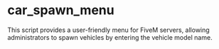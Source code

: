 # car_spawn_menu
This script provides a user-friendly menu for FiveM servers, allowing administrators to spawn vehicles by entering the vehicle model name. 
